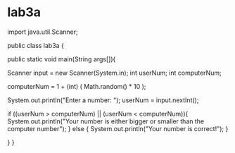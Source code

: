 # lab3a

import java.util.Scanner;

public class lab3a {

public static void main(String args[]){

Scanner input = new Scanner(System.in); int userNum; int computerNum;

computerNum = 1 + (int) ( Math.random() * 10 );

System.out.println("Enter a number: "); userNum = input.nextInt();

if ((userNum > computerNum) || (userNum < computerNum)){ 
  System.out.println("Your number is either bigger or smaller than the computer number"); 
  }
else { 
System.out.println("Your number is correct!"); 
}

} }
